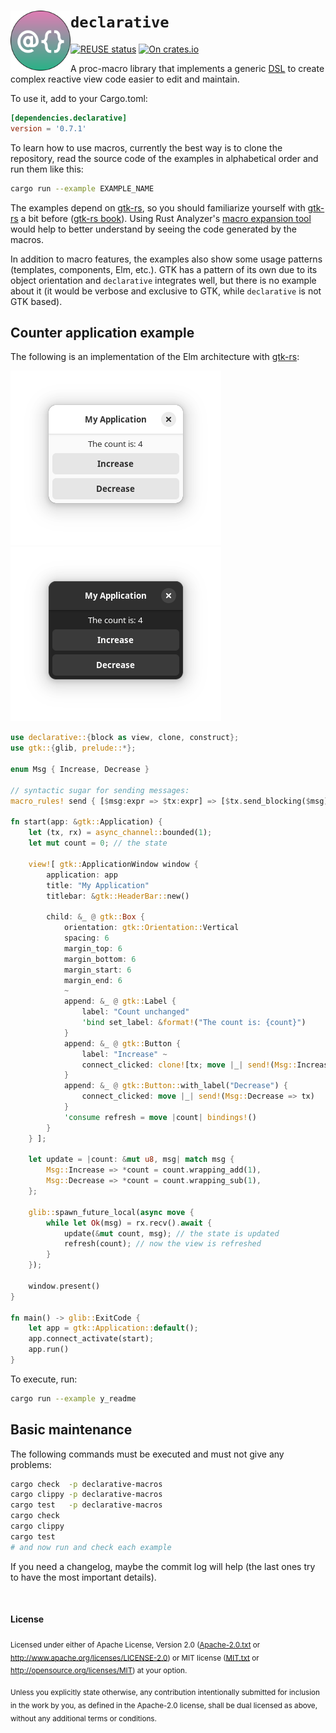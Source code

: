 <!--
	SPDX-FileCopyrightText: 2025 Eduardo Javier Alvarado Aarón <eduardo.javier.alvarado.aaron@gmail.com>
	
	SPDX-License-Identifier: CC-BY-SA-4.0
-->

# <img src="logo.svg" width="96" align="left"/> `declarative`

[![REUSE status]][reuse] [![On crates.io]][crate.io]

[REUSE status]: https://api.reuse.software/badge/github.com/ejaa3/declarative
[reuse]: https://api.reuse.software/info/github.com/ejaa3/declarative
[On crates.io]: https://img.shields.io/crates/v/declarative.svg?color=6081D4
[crate.io]: https://crates.io/crates/declarative

A proc-macro library that implements a generic [DSL] to create complex reactive view code easier to edit and maintain.

[DSL]: https://en.wikipedia.org/wiki/Domain-specific_language

To use it, add to your Cargo.toml:

~~~ toml
[dependencies.declarative]
version = '0.7.1'
~~~

To learn how to use macros, currently the best way is to clone the repository, read the source code of the examples in alphabetical order and run them like this:

~~~ bash
cargo run --example EXAMPLE_NAME
~~~

The examples depend on [gtk-rs], so you should familiarize yourself with [gtk-rs] a bit before ([gtk-rs book]). Using Rust Analyzer's [macro expansion tool] would help to better understand by seeing the code generated by the macros.

[gtk-rs]: https://gtk-rs.org
[gtk-rs book]: https://gtk-rs.org/gtk4-rs/stable/latest/book
[macro expansion tool]: https://rust-analyzer.github.io/book/features.html?highlight=macro#expand-macro-recursively

In addition to macro features, the examples also show some usage patterns (templates, components, Elm, etc.). GTK has a pattern of its own due to its object orientation and `declarative` integrates well, but there is no example about it (it would be verbose and exclusive to GTK, while `declarative` is not GTK based).

## Counter application example

The following is an implementation of the Elm architecture with [gtk-rs]:

![Light theme app screenshot](light.png)
![Dark theme app screenshot](dark.png)

~~~ rust
use declarative::{block as view, clone, construct};
use gtk::{glib, prelude::*};

enum Msg { Increase, Decrease }

// syntactic sugar for sending messages:
macro_rules! send { [$msg:expr => $tx:expr] => [$tx.send_blocking($msg).unwrap()] }

fn start(app: &gtk::Application) {
    let (tx, rx) = async_channel::bounded(1);
    let mut count = 0; // the state

    view![ gtk::ApplicationWindow window {
        application: app
        title: "My Application"
        titlebar: &gtk::HeaderBar::new()

        child: &_ @ gtk::Box {
            orientation: gtk::Orientation::Vertical
            spacing: 6
            margin_top: 6
            margin_bottom: 6
            margin_start: 6
            margin_end: 6
            ~
            append: &_ @ gtk::Label {
                label: "Count unchanged"
                'bind set_label: &format!("The count is: {count}")
            }
            append: &_ @ gtk::Button {
                label: "Increase" ~
                connect_clicked: clone![tx; move |_| send!(Msg::Increase => tx)]
            }
            append: &_ @ gtk::Button::with_label("Decrease") {
                connect_clicked: move |_| send!(Msg::Decrease => tx)
            }
            'consume refresh = move |count| bindings!()
        }
    } ];

    let update = |count: &mut u8, msg| match msg {
        Msg::Increase => *count = count.wrapping_add(1),
        Msg::Decrease => *count = count.wrapping_sub(1),
    };

    glib::spawn_future_local(async move {
        while let Ok(msg) = rx.recv().await {
            update(&mut count, msg); // the state is updated
            refresh(count); // now the view is refreshed
        }
    });

    window.present()
}

fn main() -> glib::ExitCode {
    let app = gtk::Application::default();
    app.connect_activate(start);
    app.run()
}
~~~

To execute, run:

~~~ bash
cargo run --example y_readme
~~~

## Basic maintenance

The following commands must be executed and must not give any problems:

~~~ bash
cargo check  -p declarative-macros
cargo clippy -p declarative-macros
cargo test   -p declarative-macros
cargo check
cargo clippy
cargo test
# and now run and check each example
~~~

If you need a changelog, maybe the commit log will help (the last ones try to have the most important details).

<br/>

#### License

<sub>Licensed under either of Apache License, Version 2.0 (<a href="LICENSES/Apache-2.0.txt">Apache-2.0.txt</a> or http://www.apache.org/licenses/LICENSE-2.0) or MIT license (<a href="LICENSES/MIT.txt">MIT.txt</a> or http://opensource.org/licenses/MIT) at your option.</sub>

<sub>Unless you explicitly state otherwise, any contribution intentionally submitted for inclusion in the work by you, as defined in the Apache-2.0 license, shall be dual licensed as above, without any additional terms or conditions.</sub>
